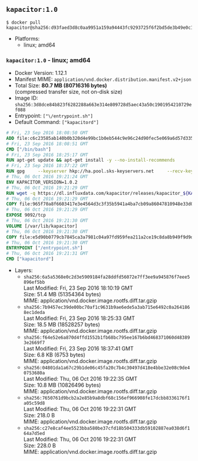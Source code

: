## `kapacitor:1.0`

```console
$ docker pull kapacitor@sha256:d93faed3d8c0aa9951a159a94443fc9293725f6f2bd5de3b49e0c145806199ef
```

-	Platforms:
	-	linux; amd64

### `kapacitor:1.0` - linux; amd64

-	Docker Version: 1.12.1
-	Manifest MIME: `application/vnd.docker.distribution.manifest.v2+json`
-	Total Size: **80.7 MB (80716316 bytes)**  
	(compressed transfer size, not on-disk size)
-	Image ID: `sha256:3d8dce84b823f6282288a663e314e809728d5aec43a50c1901954210729ef088`
-	Entrypoint: `["\/entrypoint.sh"]`
-	Default Command: `["kapacitord"]`

```dockerfile
# Fri, 23 Sep 2016 18:08:50 GMT
ADD file:c6c23585ab140b0b320d4e99bc1b0eb544c9e96c24d90fec5e069a6d57d335ca in / 
# Fri, 23 Sep 2016 18:08:51 GMT
CMD ["/bin/bash"]
# Fri, 23 Sep 2016 18:25:17 GMT
RUN apt-get update && apt-get install -y --no-install-recommends 		ca-certificates 		curl 		wget 	&& rm -rf /var/lib/apt/lists/*
# Fri, 23 Sep 2016 18:37:22 GMT
RUN gpg     --keyserver hkp://ha.pool.sks-keyservers.net     --recv-keys 05CE15085FC09D18E99EFB22684A14CF2582E0C5
# Thu, 06 Oct 2016 19:21:24 GMT
ENV KAPACITOR_VERSION=1.0.2
# Thu, 06 Oct 2016 19:21:29 GMT
RUN wget -q https://dl.influxdata.com/kapacitor/releases/kapacitor_${KAPACITOR_VERSION}_amd64.deb.asc &&     wget -q https://dl.influxdata.com/kapacitor/releases/kapacitor_${KAPACITOR_VERSION}_amd64.deb &&     gpg --batch --verify kapacitor_${KAPACITOR_VERSION}_amd64.deb.asc kapacitor_${KAPACITOR_VERSION}_amd64.deb &&     dpkg -i kapacitor_${KAPACITOR_VERSION}_amd64.deb &&     rm -f kapacitor_${KAPACITOR_VERSION}_amd64.deb*
# Thu, 06 Oct 2016 19:21:29 GMT
COPY file:965f70a8f6603417e3e4564d3c3f35b5941a4ba7cb09a86047810948e33d0831 in /etc/kapacitor/kapacitor.conf 
# Thu, 06 Oct 2016 19:21:29 GMT
EXPOSE 9092/tcp
# Thu, 06 Oct 2016 19:21:30 GMT
VOLUME [/var/lib/kapacitor]
# Thu, 06 Oct 2016 19:21:30 GMT
COPY file:e5d90b0779cb7845ca3a7981c04a97fd959fea211a2ce19c8da8b949f9d9d04c in /entrypoint.sh 
# Thu, 06 Oct 2016 19:21:30 GMT
ENTRYPOINT ["/entrypoint.sh"]
# Thu, 06 Oct 2016 19:21:31 GMT
CMD ["kapacitord"]
```

-	Layers:
	-	`sha256:6a5a5368e0c2d3e5909184fa28ddfd56072e7ff3ee9a945876f7eee5896ef5bb`  
		Last Modified: Fri, 23 Sep 2016 18:10:19 GMT  
		Size: 51.4 MB (51354364 bytes)  
		MIME: application/vnd.docker.image.rootfs.diff.tar.gzip
	-	`sha256:7b9457ec39de00bc70af1c9631b9ae6ede5a3ab715e6492c0a2641868ec1deda`  
		Last Modified: Fri, 23 Sep 2016 18:25:33 GMT  
		Size: 18.5 MB (18528257 bytes)  
		MIME: application/vnd.docker.image.rootfs.diff.tar.gzip
	-	`sha256:f64e52e6a870d4ffd1552b1fb68bc795ee167b6bd468371060d483893e2669f7`  
		Last Modified: Fri, 23 Sep 2016 18:37:41 GMT  
		Size: 6.8 KB (6753 bytes)  
		MIME: application/vnd.docker.image.rootfs.diff.tar.gzip
	-	`sha256:04801da1a67c29b1de06c45fa20c7b4c30497d418e4bbe32e08c9de40753680a`  
		Last Modified: Thu, 06 Oct 2016 19:22:35 GMT  
		Size: 10.8 MB (10826496 bytes)  
		MIME: application/vnd.docker.image.rootfs.diff.tar.gzip
	-	`sha256:7650761d9bcb2a2e85b9a8dbf68c156ef966908fe17dcbb8336176f1a05c59d8`  
		Last Modified: Thu, 06 Oct 2016 19:22:31 GMT  
		Size: 218.0 B  
		MIME: application/vnd.docker.image.rootfs.diff.tar.gzip
	-	`sha256:c27e8caf4ee5523bba580be37cfd18b504333db59102887ea038d6f164a7d5ed`  
		Last Modified: Thu, 06 Oct 2016 19:22:31 GMT  
		Size: 228.0 B  
		MIME: application/vnd.docker.image.rootfs.diff.tar.gzip
